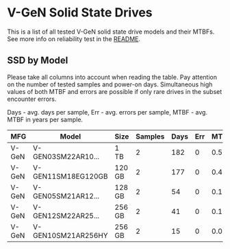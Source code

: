 V-GeN Solid State Drives
========================

This is a list of all tested V-GeN solid state drive models and their MTBFs. See
more info on reliability test in the [README](https://github.com/linuxhw/SMART).

SSD by Model
------------

Please take all columns into account when reading the table. Pay attention on the
number of tested samples and power-on days. Simultaneous high values of both MTBF
and errors are possible if only rare drives in the subset encounter errors.

Days - avg. days per sample,
Err  - avg. errors per sample,
MTBF - avg. MTBF in years per sample.

| MFG       | Model              | Size   | Samples | Days  | Err   | MTBF |
|-----------|--------------------|--------|---------|-------|-------|------|
| V-GeN     | V-GEN03SM22AR10... | 1 TB   | 2       | 182   | 0     | 0.50   |
| V-GeN     | V-GEN11SM18EG120GB | 120 GB | 2       | 177   | 0     | 0.49   |
| V-GeN     | V-GEN05SM21AR12... | 128 GB | 2       | 54    | 0     | 0.15   |
| V-GeN     | V-GEN12SM22AR25... | 256 GB | 2       | 41    | 0     | 0.11   |
| V-GeN     | V-GEN10SM21AR256HY | 256 GB | 2       | 15    | 0     | 0.04   |
